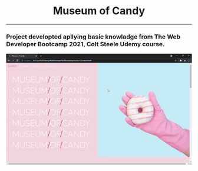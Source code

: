 <h1 align="center">Museum of Candy</h1>

---
<h3>
Project developted apllying basic knowladge from The Web Developer Bootcamp 2021, Colt Steele Udemy course.
</h3>


![gif](imgs/museumOfCandy.gif)
